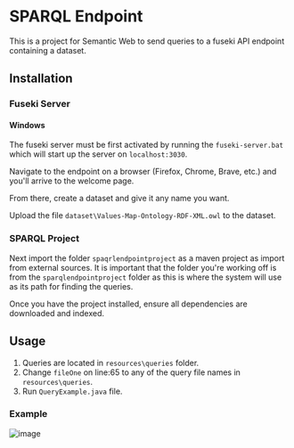 # SPARQL Endpoint

This is a project for Semantic Web to send queries to a fuseki API endpoint containing a dataset.

## Installation

### Fuseki Server

#### Windows
The fuseki server must be first activated by running the ```fuseki-server.bat``` which will start up the server on ```localhost:3030```. 

Navigate to the endpoint on a browser (Firefox, Chrome, Brave, etc.) and you'll arrive to the welcome page.

From there, create a dataset and give it any name you want.

Upload the file ```dataset\Values-Map-Ontology-RDF-XML.owl``` to the dataset.

### SPARQL Project

Next import the folder ```spaqrlendpointproject``` as a maven project as import from external sources. It is important that the folder you're working off is from the ```sparqlendpointproject``` folder as this is where the system will use as its path for finding the queries.

Once you have the project installed, ensure all dependencies are downloaded and indexed.

## Usage

1. Queries are located in ```resources\queries``` folder.
2. Change ```fileOne``` on line:65 to any of the query file names in ```resources\queries```.
3. Run ```QueryExample.java``` file.


### Example

![image](https://user-images.githubusercontent.com/60642461/139572189-0ab76f73-6a76-4d9a-afd8-f30c4adc6f5c.png)
